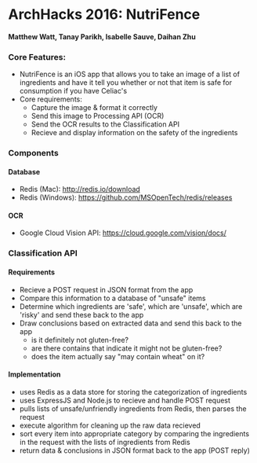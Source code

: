 # ArchHacks 2016: NutriFence
#### Matthew Watt, Tanay Parikh, Isabelle Sauve, Daihan Zhu

### Core Features:
- NutriFence is an iOS app that allows you to take an image of a list of ingredients and 
  have it tell you whether or not that item is safe for consumption if you have Celiac's
- Core requirements: 
   - Capture the image & format it correctly
   - Send this image to Processing API (OCR)
   - Send the OCR results to the Classification API
   - Recieve and display information on the safety of the ingredients


### Components
#### Database
- Redis (Mac): http://redis.io/download
- Redis (Windows): https://github.com/MSOpenTech/redis/releases

#### OCR
- Google Cloud Vision API: https://cloud.google.com/vision/docs/


### Classification API
#### Requirements
- Recieve a POST request in JSON format from the app
- Compare this information to a database of "unsafe" items
- Determine which ingredients are 'safe', which are 'unsafe', which are 'risky'
  and send these back to the app
- Draw conclusions based on extracted data and send this back to the app
   - is it definitely not gluten-free?
   - are there contains that indicate it might not be gluten-free?
   - does the item actually say "may contain wheat" on it?

#### Implementation
- uses Redis as a data store for storing the categorization of ingredients
- uses ExpressJS and Node.js to recieve and handle POST request
- pulls lists of unsafe/unfriendly ingredients from Redis, then parses the request
- execute algorithm for cleaning up the raw data recieved
- sort every item into appropriate category by comparing the ingredients in the request
  with the lists of ingredients from Redis
- return data & conclusions in JSON format back to the app (POST reply)

